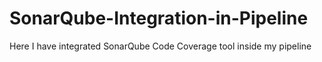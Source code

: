 # SonarQube-Integration-in-Pipeline
Here I have integrated SonarQube Code Coverage tool inside my pipeline
